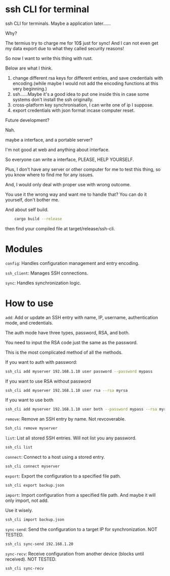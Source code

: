 # ssh CLI for terminal
ssh CLI for terminals. Maybe a application later......

Why?

The termius try to charge me for 10$ just for sync! And I can not even get my data export due to what they called security reasons!

So now I want to write this thing with rust.

Below are what I think.

1. change different rsa keys for different entries, and save credentials with encoding.(while maybe I would not add the encoding functions at this very beginning.)
2. ssh......Maybe it's a good idea to put one inside this in case some systems don't install the ssh originally.
3. cross-platform key synchronisation, I can write one of ip I suppose.
4. export credentials with json format incase computer reset.

Future development?

Nah.

maybe a interface, and a portable server?

I'm not good at web and anything about interface.

So everyone can write a interface, PLEASE, HELP YOURSELF.

Plus, I don't have any server or other computer for me to test this thing, so you know where to find me for any issues.

And, I would only deal with proper use with wrong outcome.

You use it the wrong way and want me to handle that? You can do it yourself, don't bother me.

And about self build.

```bash
    cargo build --release
```

then find your compiled file at target/release/ssh-cli.


# Modules

`config`: Handles configuration management and entry encoding.

`ssh_client`: Manages SSH connections.

`sync`: Handles synchronization logic.

# How to use

 `add`: Add or update an SSH entry with name, IP, username, authentication mode, and credentials.

The auth mode have three types, password, RSA, and both.

You need to input the RSA code just the same as the password.

This is the most complicated method of all the methods.

If you want to auth with password:

```bash
ssh_cli add myserver 192.168.1.10 user password --password mypass
```



If you want to use RSA without password

```bash
ssh_cli add myserver 192.168.1.10 user rsa --rsa myrsa
```



If you want to use both

```bash
ssh_cli add myserver 192.168.1.10 user both --password mypass --rsa myrsa
```





`remove`: Remove an SSH entry by name. Not revcoverable.

```bash
Ssh_cli remove myserver
```

`list`: List all stored SSH entries. Will not list you any password.

```bash
ssh_cli list
```

`connect`: Connect to a host using a stored entry.

```bash
ssh_cli connect myserver
```

`export`: Export the configuration to a specified file path.

```bash
ssh_cli export backup.json
```

`import`: Import configuration from a specified file path. And maybe it will only import, not add.

Use it wisely.

```bash
ssh_cli import backup.json
```

`sync-send`: Send the configuration to a target IP for synchronization. NOT TESTED.

```bash
ssh_cli sync-send 192.168.1.20
```

`sync-recv`: Receive configuration from another device (blocks until received). NOT TESTED.

```bash
ssh_cli sync-recv
```




